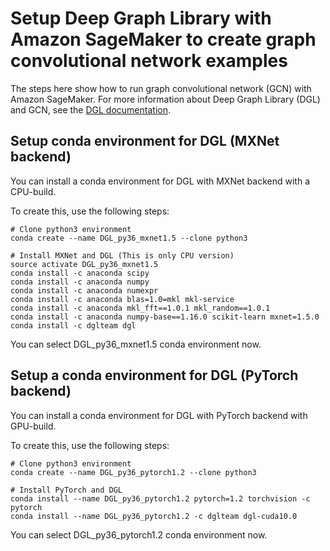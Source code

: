 # Setup Deep Graph Library with Amazon SageMaker to create graph convolutional network examples
The steps here show how to run graph convolutional network (GCN) with Amazon SageMaker. For more information about Deep Graph Library (DGL) and GCN, see the [DGL documentation](https://docs.dgl.ai).

## Setup conda environment for DGL (MXNet backend)
You can install a conda environment for DGL with MXNet backend with a CPU-build.

To create this, use the following steps:
```
# Clone python3 environment
conda create --name DGL_py36_mxnet1.5 --clone python3

# Install MXNet and DGL (This is only CPU version)
source activate DGL_py36_mxnet1.5
conda install -c anaconda scipy
conda install -c anaconda numpy
conda install -c anaconda numexpr
conda install -c anaconda blas=1.0=mkl mkl-service 
conda install -c anaconda mkl_fft==1.0.1 mkl_random==1.0.1
conda install -c anaconda numpy-base==1.16.0 scikit-learn mxnet=1.5.0
conda install -c dglteam dgl
```
You can select DGL_py36_mxnet1.5 conda environment now.

## Setup a conda environment for DGL (PyTorch backend)
You can install a conda environment for DGL with PyTorch backend with GPU-build.

To create this, use the following steps:
```
# Clone python3 environment
conda create --name DGL_py36_pytorch1.2 --clone python3

# Install PyTorch and DGL
conda install --name DGL_py36_pytorch1.2 pytorch=1.2 torchvision -c pytorch
conda install --name DGL_py36_pytorch1.2 -c dglteam dgl-cuda10.0
```
You can select DGL_py36_pytorch1.2 conda environment now.
